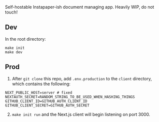 Self-hostable Instapaper-ish document managing app.
Heavily WIP, do not touch!

## Dev
In the root directory:
```
make init
make dev 
```

## Prod
1. After `git clone` this repo, add `.env.production` to the `client` directory, which contains the following:
```
NEXT_PUBLIC_HOST=server # fixed
NEXTAUTH_SECRET=RANDOM_STRING_TO_BE_USED_WHEN_HASHING_THINGS
GITHUB_CLIENT_ID=GITHUB_AUTH_CLIENT_ID
GITHUB_CLIENT_SECRET=GITHUB_AUTH_SECRET
```
2. `make init run` and the Next.js client will begin listening on port 3000.